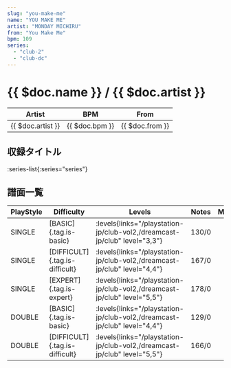 ```yaml
---
slug: "you-make-me"
name: "YOU MAKE ME"
artist: "MONDAY MICHIRU"
from: "You Make Me"
bpm: 109
series:
  - "club-2"
  - "club-dc"
---
```


# {{ $doc.name }} / {{ $doc.artist }}

|Artist|BPM|From|
|------|---|----|
|{{ $doc.artist }}|{{ $doc.bpm }}|{{ $doc.from }}|

## 収録タイトル

:series-list{:series="series"}

## 譜面一覧

|PlayStyle|Difficulty|Levels|Notes|Movie|
|---------|----------|------|-----|-----|
|SINGLE|[BASIC]{.tag.is-basic}| :levels{links="/playstation-jp/club-vol2,/dreamcast-jp/club" level="3,3"}|130/0||
|SINGLE|[DIFFICULT]{.tag.is-difficult}| :levels{links="/playstation-jp/club-vol2,/dreamcast-jp/club" level="4,4"}|167/0||
|SINGLE|[EXPERT]{.tag.is-expert}| :levels{links="/playstation-jp/club-vol2,/dreamcast-jp/club" level="5,5"}|178/0||
|DOUBLE|[BASIC]{.tag.is-basic}| :levels{links="/playstation-jp/club-vol2,/dreamcast-jp/club" level="4,4"}|129/0||
|DOUBLE|[DIFFICULT]{.tag.is-difficult}| :levels{links="/playstation-jp/club-vol2,/dreamcast-jp/club" level="5,5"}|166/0||
